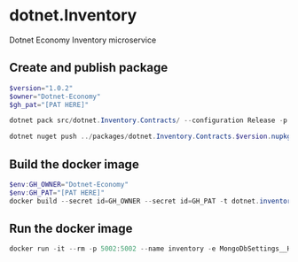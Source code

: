 # dotnet.Inventory

Dotnet Economy Inventory microservice

## Create and publish package

```powershell
$version="1.0.2"
$owner="Dotnet-Economy"
$gh_pat="[PAT HERE]"

dotnet pack src/dotnet.Inventory.Contracts/ --configuration Release -p:PackageVersion=$version -p:RepositoryUrl=https://github.com/$owner/dotnet.Inventory -o ../packages

dotnet nuget push ../packages/dotnet.Inventory.Contracts.$version.nupkg --api-key $gh_pat --source "github"
```

## Build the docker image

```powershell
$env:GH_OWNER="Dotnet-Economy"
$env:GH_PAT="[PAT HERE]"
docker build --secret id=GH_OWNER --secret id=GH_PAT -t dotnet.inventory:$version .
```

## Run the docker image

```powershell
docker run -it --rm -p 5002:5002 --name inventory -e MongoDbSettings__Host=mongo -e RabbitMQSettings__Host=rabbitmq --network dotnetinfra_default dotnet.inventory:$version
```

